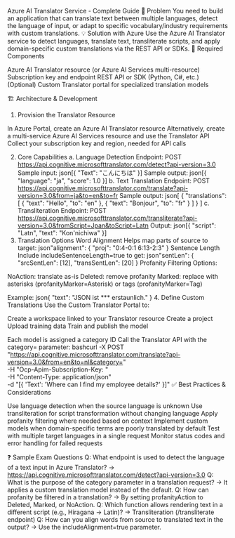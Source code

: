 Azure AI Translator Service - Complete Guide
🧩 Problem
You need to build an application that can translate text between multiple languages, detect the language of input, or adapt to specific vocabulary/industry requirements with custom translations.
💡 Solution with Azure
Use the Azure AI Translator service to detect languages, translate text, transliterate scripts, and apply domain-specific custom translations via the REST API or SDKs.
🧱 Required Components

Azure AI Translator resource (or Azure AI Services multi-resource)
Subscription key and endpoint
REST API or SDK (Python, C#, etc.)
(Optional) Custom Translator portal for specialized translation models

🏗️ Architecture & Development
1. Provision the Translator Resource

In Azure Portal, create an Azure AI Translator resource
Alternatively, create a multi-service Azure AI Services resource and use the Translator API
Collect your subscription key and region, needed for API calls

2. Core Capabilities
a. Language Detection
Endpoint: POST https://api.cognitive.microsofttranslator.com/detect?api-version=3.0
Sample input:
json[{ "Text": "こんにちは" }]
Sample output:
json[{ "language": "ja", "score": 1.0 }]
b. Text Translation
Endpoint: POST https://api.cognitive.microsofttranslator.com/translate?api-version=3.0&from=ja&to=en&to=fr
Sample output:
json[
  {
    "translations": [
      { "text": "Hello", "to": "en" },
      { "text": "Bonjour", "to": "fr" }
    ]
  }
]
c. Transliteration
Endpoint: POST https://api.cognitive.microsofttranslator.com/transliterate?api-version=3.0&fromScript=Jpan&toScript=Latn
Output:
json[{ "script": "Latn", "text": "Kon'nichiwa" }]
3. Translation Options
Word Alignment
Helps map parts of source to target:
json"alignment": { "proj": "0:4-0:1 6:13-2:3" }
Sentence Length
Include includeSentenceLength=true to get:
json"sentLen": { "srcSentLen": [12], "transSentLen": [20] }
Profanity Filtering
Options:

NoAction: translate as-is
Deleted: remove profanity
Marked: replace with asterisks (profanityMarker=Asterisk) or tags (profanityMarker=Tag)

Example:
json{ "text": "JSON ist *** erstaunlich." }
4. Define Custom Translations
Use the Custom Translator Portal to:

Create a workspace linked to your Translator resource
Create a project
Upload training data
Train and publish the model

Each model is assigned a category ID
Call the Translator API with the category=<category-id> parameter:
bashcurl -X POST \
  "https://api.cognitive.microsofttranslator.com/translate?api-version=3.0&from=en&to=nl&category=<category-id>" \
  -H "Ocp-Apim-Subscription-Key: <your-key>" \
  -H "Content-Type: application/json" \
  -d "[{ 'Text': 'Where can I find my employee details?' }]"
✅ Best Practices & Considerations

Use language detection when the source language is unknown
Use transliteration for script transformation without changing language
Apply profanity filtering where needed based on context
Implement custom models when domain-specific terms are poorly translated by default
Test with multiple target languages in a single request
Monitor status codes and error handling for failed requests

❓ Sample Exam Questions
Q: What endpoint is used to detect the language of a text input in Azure Translator?
→ https://api.cognitive.microsofttranslator.com/detect?api-version=3.0
Q: What is the purpose of the category parameter in a translation request?
→ It applies a custom translation model instead of the default.
Q: How can profanity be filtered in a translation?
→ By setting profanityAction to Deleted, Marked, or NoAction.
Q: Which function allows rendering text in a different script (e.g., Hiragana → Latin)?
→ Transliteration (/transliterate endpoint)
Q: How can you align words from source to translated text in the output?
→ Use the includeAlignment=true parameter.